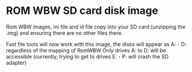 # ROM WBW SD card disk image
Rom WBW images, ini file and id file 
copy into your SD card (unzipping the .img) and ensuring there are no other files there. 

Fast file tools will now work with this image, the disks will appear as A: - D: regardless of the mapping of RomWBW 
Only drives A: to D: will be accessible (currently, trying to get to drives E: - P: will crash the SD adapter)
